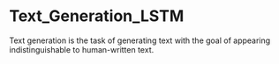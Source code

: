 # Text_Generation_LSTM
Text generation is the task of generating text with the goal of appearing indistinguishable to human-written text.
